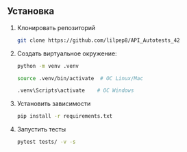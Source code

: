 ## Установка
1. Клонировать репозиторий
   ```bash
   git clone https://github.com/lilpep8/API_Autotests_42
   ```

2. Создать виртуальное окружение:
   ```bash
   python -m venv .venv
   ```
   ```bash
   source .venv/bin/activate  # ОС Linux/Mac
   ```
   ```bash
   .venv\Scripts\activate    # ОС Windows
   ```
   
3. Установить зависимости
   ```bash
   pip install -r requirements.txt
   ```

4. Запустить тесты
   ```bash
   pytest tests/ -v -s
   ```
